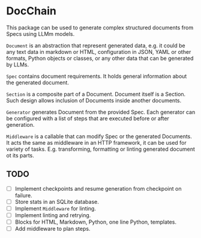 # DocChain

This package can be used to generate complex structured documents from Specs using LLMm models.

`Document` is an abstraction that represent generated data, e.g. it could be any text data in
markdown or HTML, configuration in JSON, YAML or other formats, Python objects or classes, or any
other data that can be generated by LLMs.

`Spec` contains document requirements. It holds general information about the generated document.

`Section` is a composite part of a Document. Document itself is a Section. Such design allows
inclusion of Documents inside another documents.

`Generator` generates Document from the provided Spec. Each generator can be configured with a list
of steps that are executed before or after generation.

`Middleware` is a callable that can modify Spec or the generated Documents. It acts the same as
middleware in an HTTP framework, it can be used for variety of tasks. E.g. transforming, formatting
or linting generated document ot its parts.

## TODO

- [ ] Implement checkpoints and resume generation from checkpoint on failure.
- [ ] Store stats in an SQLite database.
- [ ] Implement `Middleware` for linting.
- [ ] Implement linting and retrying.
- [ ] Blocks for HTML, Markdown, Python, one line Python, templates.
- [ ] Add middleware to plan steps.
